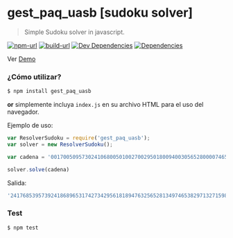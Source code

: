 # gest_paq_uasb [sudoku solver]

> Simple Sudoku solver in javascript.

[![npm-url][npm-url-svg]][npm-url]
[![build-url][build-url-svg]][build-url]
[![Dev Dependencies][dev-dependencies]][dev-dependencies-url]
[![Dependencies][dependencies]][dependencies-url]

Ver [Demo](https://samirhodzic.github.io/sudoku-solver-js)

### ¿Cómo utilizar?

```bash
$ npm install gest_paq_uasb
```
**or** 
simplemente incluya `index.js` en su archivo HTML para el uso del navegador.

Ejemplo de uso:
```javascript
var ResolverSudoku = require('gest_paq_uasb');
var solver = new ResolverSudoku();

var cadena = '001700509573024106800501002700295018009400305652800007465080071000159004908007053';

solver.solve(cadena)
```
Salida:
```javascript
'241768539573924186896531742734295618189476325652813497465382971327159864918647253'
```

### Test

```bash
$ npm test
```

[build-url]: https://travis-ci.org/SamirHodzic/sudoku-solver-js
[build-url-svg]: https://travis-ci.org/SamirHodzic/sudoku-solver-js.svg?branch=master
[dependencies]: https://david-dm.org/samirhodzic/sudoku-solver-js.svg
[dependencies-url]: https://david-dm.org/samirhodzic/sudoku-solver-js
[dev-dependencies]: https://david-dm.org/samirhodzic/sudoku-solver-js/dev-status.svg
[dev-dependencies-url]: https://david-dm.org/samirhodzic/sudoku-solver-js?type=dev
[npm-url-svg]: https://img.shields.io/npm/v/sudoku-solver-js.svg
[npm-url]: https://www.npmjs.com/package/sudoku-solver-js
